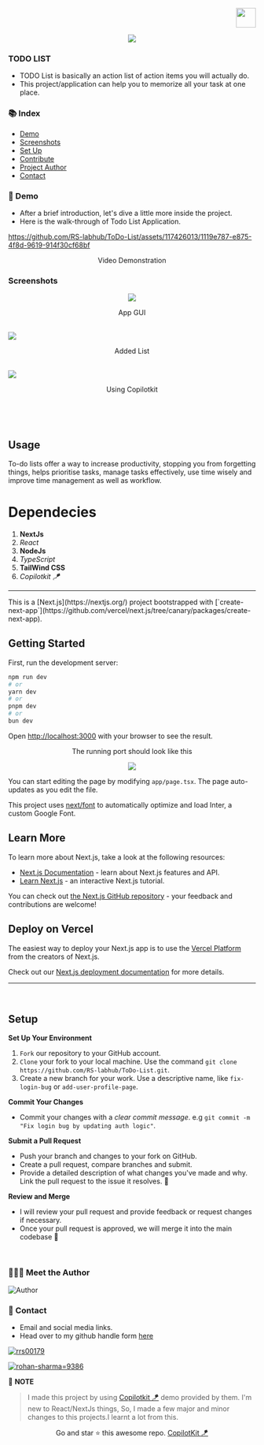 <p align="right">
    <img height="40px" width="40px" src="Assets/logo.png" />
</p>
<p align="center">
  <img src="Assets/preview.png"  />
</p>


### TODO LIST
- TODO List is basically an action list of action items you will actually do.
- This project/application can help you to memorize all your task at one place.


### :books: Index

- [Demo](#movie_camera-Demo)
- [Screenshots](#screenshots)
- [Set Up](#outbox_tray-Set-up)
- [Contribute](#building_construction-Contribute)
- [Project Author](#people_holding_hands-Meet-the-Author)
- [Contact](#email-contact)


###  :movie_camera: Demo
- After a brief introduction, let's dive a little more inside the project.
- Here is the walk-through of Todo List Application.

https://github.com/RS-labhub/ToDo-List/assets/117426013/1119e787-e875-4f8d-9619-914f30cf68bf

<p align="center">Video Demonstration</p>

### Screenshots
<p align="center">
  <img src="Assets/GUI.png"  />
  <p align="center">App GUI</p>
  <br>
  <img src="Assets/addedList.png"  />
  <p align="center">Added List</p>
  <br>
  <img src="Assets/Copilotkit.png"  />
  <p align="center">Using Copilotkit</p>
  <br>
</p>


$~$

## Usage
To-do lists offer a way to increase productivity, stopping you from forgetting things, helps prioritise tasks, manage tasks effectively, use time wisely and improve time management as well as workflow.


# Dependecies
1. **NextJs**
2. *React*
3. **NodeJs**
4. *TypeScript*
5. **TailWind CSS**
6. *Copilotkit 🪁*

<hr>
This is a [Next.js](https://nextjs.org/) project bootstrapped with [`create-next-app`](https://github.com/vercel/next.js/tree/canary/packages/create-next-app).

## Getting Started

First, run the development server:

```bash
npm run dev
# or
yarn dev
# or
pnpm dev
# or
bun dev
```

Open [http://localhost:3000](http://localhost:3000) with your browser to see the result.
<p align="center">
  The running port should look like this
</p>
<p align="center">
<img src="Assets/port.png" >
</p>

You can start editing the page by modifying `app/page.tsx`. The page auto-updates as you edit the file.

This project uses [next/font](https://nextjs.org/docs/basic-features/font-optimization) to automatically optimize and load Inter, a custom Google Font.

## Learn More

To learn more about Next.js, take a look at the following resources:

- [Next.js Documentation](https://nextjs.org/docs) - learn about Next.js features and API.
- [Learn Next.js](https://nextjs.org/learn) - an interactive Next.js tutorial.

You can check out [the Next.js GitHub repository](https://github.com/vercel/next.js/) - your feedback and contributions are welcome!

## Deploy on Vercel

The easiest way to deploy your Next.js app is to use the [Vercel Platform](https://vercel.com/new?utm_medium=default-template&filter=next.js&utm_source=create-next-app&utm_campaign=create-next-app-readme) from the creators of Next.js.

Check out our [Next.js deployment documentation](https://nextjs.org/docs/deployment) for more details.
<hr>

$~$

## Setup

**Set Up Your Environment**

1. `Fork` our repository to your GitHub account. 
2. `Clone` your fork to your local machine. 
    Use the command `git clone https://github.com/RS-labhub/ToDo-List.git`.
3. Create a new branch for your work. 
    Use a descriptive name, like `fix-login-bug` or `add-user-profile-page`.
    
**Commit Your Changes**

- Commit your changes with a _clear commit message_. 
  e.g `git commit -m "Fix login bug by updating auth logic"`.

**Submit a Pull Request**

- Push your branch and changes to your fork on GitHub.
- Create a pull request, compare branches and submit.
- Provide a detailed description of what changes you've made and why. 
  Link the pull request to the issue it resolves. 🔗
    
**Review and Merge**

- I will review your pull request and provide feedback or request changes if necessary. 
- Once your pull request is approved, we will merge it into the main codebase 🥳

$~$

### :people_holding_hands: Meet the Author

<img  src="Assets/author.jpeg" alt="Author">


### :email: Contact 
- Email and social media links.
- Head over to my github handle form [here](https://github.com/RS-labhub)

<p align="left">
<a href="https://twitter.com/rrs00179" target="blank"><img align="center" src="https://img.shields.io/badge/X-000000?style=for-the-badge&logo=x&logoColor=white" alt="rrs00179" /></a>
</p>
<p align="left">
<a href="https://www.linkedin.com/in/rohan-sharma-9386rs/" target="blank"><img src="https://img.shields.io/badge/LinkedIn-0077B5?style=for-the-badge&logo=linkedin&logoColor=white" alt="rohan-sharma=9386" /></a>
</p>

📒 **NOTE**

> I made this project by using [Copilotkit 🪁](https://github.com/CopilotKit) demo provided by them. I'm new to React/NextJs things, So, I made a few major and minor changes to this projects.I learnt a lot from this.

<p align="center">
    Go and star ⭐ this awesome repo. <a href="https://github.com/CopilotKit" alt="copilotkit" >CopilotKit 🪁</a>
</p>
